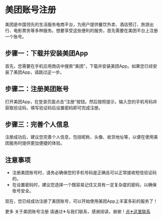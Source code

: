 # 美团账号注册

美团是中国领先的生活服务电商平台，为用户提供餐饮外卖、酒店预订、旅游出行、电影票务等多种服务。想要享受这些便利的服务，首先需要在美团平台上注册一个账号。

## 步骤一：下载并安装美团App

首先，您需要在手机应用商店中搜索“美团”，下载并安装美团App。如果您已经安装了美团App，请跳过这一步。

## 步骤二：注册美团账号

打开美团App，在登录页面点击“注册”按钮。然后按照提示，输入您的手机号码并获取验证码，填写验证码后设置密码即可完成注册。

## 步骤三：完善个人信息

注册成功后，建议您完善个人信息，包括昵称、头像、收货地址等，以便在使用美团服务时提供更加便捷的体验。

## 注意事项

- 注册美团账号时，请务必确保您的手机号码是正确且可以正常接收短信验证码的。
- 在设置密码时，建议您选择一个既容易记住又具有一定复杂度的密码，以确保账号安全。

现在，您已经成功注册了美团账号，可以开始使用美团App上丰富多彩的服务了！

更多 关于美团账号注册 请通过✈与我们联系，感谢阅读，谢谢！[点✈这里联系](https://t.me/lianmeng09)